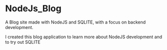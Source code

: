 # NodeJs_Blog
A Blog site made with NodeJS and SQLITE, with a focus on backend development.

I created this blog application to learn more about NodeJS development and to try out SQLITE
